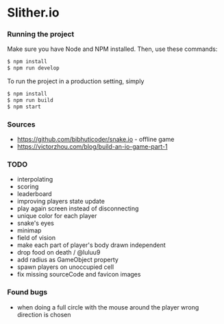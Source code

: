 # Slither.io

### Running the project
Make sure you have Node and NPM installed.
Then, use these commands:
```bash
$ npm install
$ npm run develop
```

To run the project in a production setting, simply

```bash
$ npm install
$ npm run build
$ npm start
```


### Sources
- https://github.com/bibhuticoder/snake.io - offline game
- https://victorzhou.com/blog/build-an-io-game-part-1 


### TODO
- interpolating
- scoring
- leaderboard
- improving players state update
- play again screen instead of disconnecting
- unique color for each player
- snake's eyes
- minimap
- field of vision
- make each part of player's body drawn independent
- drop food on death / @luluu9
- add radius as GameObject property
- spawn players on unoccupied cell
- fix missing sourceCode and favicon images


### Found bugs
- when doing a full circle with the mouse around the player wrong direction is chosen